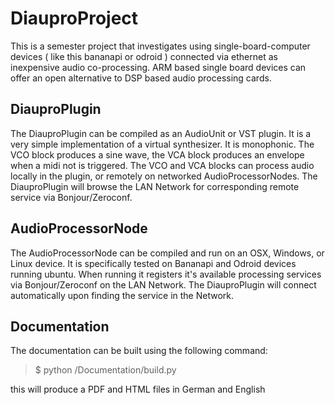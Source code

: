# DiauproProject

This is a semester project that investigates using single-board-computer devices ( like this bananapi or odroid ) 
connected via ethernet as inexpensive audio co-processing. ARM based single board devices can offer an open alternative
to DSP based audio processing cards.

## DiauproPlugin

The DiauproPlugin can be compiled as an AudioUnit or VST plugin. It is a very simple implementation of a virtual 
synthesizer. It is monophonic. The VCO block produces a sine wave, the VCA block produces an envelope when a midi not
 is triggered. The VCO and VCA blocks can process audio locally in the plugin, or remotely on networked 
 AudioProcessorNodes. The DiauproPlugin will browse the LAN Network for corresponding remote service via 
 Bonjour/Zeroconf. 

## AudioProcessorNode

The AudioProcessorNode can be compiled and run on an OSX, Windows, or Linux device. It is specifically tested on 
Bananapi and Odroid devices running ubuntu. When running it registers it's available processing services via 
Bonjour/Zeroconf on the LAN Network. The DiauproPlugin will connect automatically upon finding the service in the 
Network.

## Documentation

The documentation can be built using the following command:

> $ python /Documentation/build.py

this will produce a PDF and HTML files in German and English





